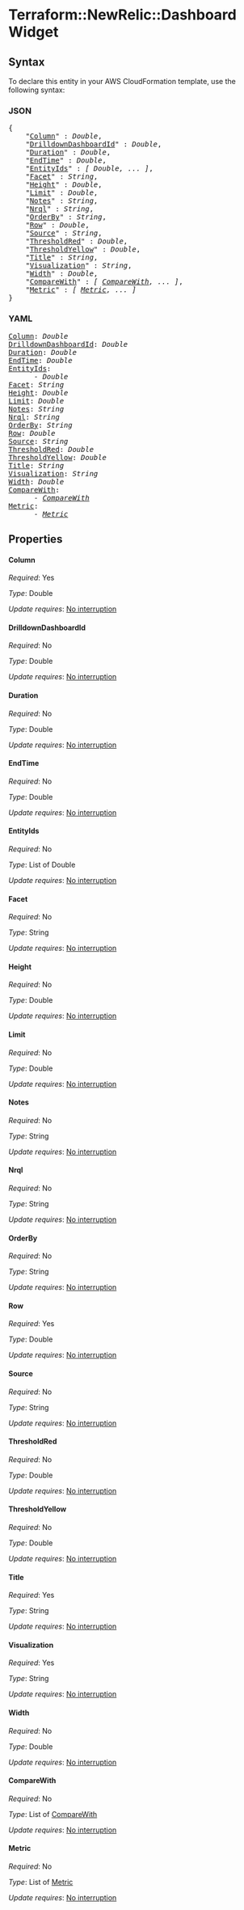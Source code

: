 # Terraform::NewRelic::Dashboard Widget

## Syntax

To declare this entity in your AWS CloudFormation template, use the following syntax:

### JSON

<pre>
{
    "<a href="#column" title="Column">Column</a>" : <i>Double</i>,
    "<a href="#drilldowndashboardid" title="DrilldownDashboardId">DrilldownDashboardId</a>" : <i>Double</i>,
    "<a href="#duration" title="Duration">Duration</a>" : <i>Double</i>,
    "<a href="#endtime" title="EndTime">EndTime</a>" : <i>Double</i>,
    "<a href="#entityids" title="EntityIds">EntityIds</a>" : <i>[ Double, ... ]</i>,
    "<a href="#facet" title="Facet">Facet</a>" : <i>String</i>,
    "<a href="#height" title="Height">Height</a>" : <i>Double</i>,
    "<a href="#limit" title="Limit">Limit</a>" : <i>Double</i>,
    "<a href="#notes" title="Notes">Notes</a>" : <i>String</i>,
    "<a href="#nrql" title="Nrql">Nrql</a>" : <i>String</i>,
    "<a href="#orderby" title="OrderBy">OrderBy</a>" : <i>String</i>,
    "<a href="#row" title="Row">Row</a>" : <i>Double</i>,
    "<a href="#source" title="Source">Source</a>" : <i>String</i>,
    "<a href="#thresholdred" title="ThresholdRed">ThresholdRed</a>" : <i>Double</i>,
    "<a href="#thresholdyellow" title="ThresholdYellow">ThresholdYellow</a>" : <i>Double</i>,
    "<a href="#title" title="Title">Title</a>" : <i>String</i>,
    "<a href="#visualization" title="Visualization">Visualization</a>" : <i>String</i>,
    "<a href="#width" title="Width">Width</a>" : <i>Double</i>,
    "<a href="#comparewith" title="CompareWith">CompareWith</a>" : <i>[ <a href="widget-comparewith.md">CompareWith</a>, ... ]</i>,
    "<a href="#metric" title="Metric">Metric</a>" : <i>[ <a href="widget-metric.md">Metric</a>, ... ]</i>
}
</pre>

### YAML

<pre>
<a href="#column" title="Column">Column</a>: <i>Double</i>
<a href="#drilldowndashboardid" title="DrilldownDashboardId">DrilldownDashboardId</a>: <i>Double</i>
<a href="#duration" title="Duration">Duration</a>: <i>Double</i>
<a href="#endtime" title="EndTime">EndTime</a>: <i>Double</i>
<a href="#entityids" title="EntityIds">EntityIds</a>: <i>
      - Double</i>
<a href="#facet" title="Facet">Facet</a>: <i>String</i>
<a href="#height" title="Height">Height</a>: <i>Double</i>
<a href="#limit" title="Limit">Limit</a>: <i>Double</i>
<a href="#notes" title="Notes">Notes</a>: <i>String</i>
<a href="#nrql" title="Nrql">Nrql</a>: <i>String</i>
<a href="#orderby" title="OrderBy">OrderBy</a>: <i>String</i>
<a href="#row" title="Row">Row</a>: <i>Double</i>
<a href="#source" title="Source">Source</a>: <i>String</i>
<a href="#thresholdred" title="ThresholdRed">ThresholdRed</a>: <i>Double</i>
<a href="#thresholdyellow" title="ThresholdYellow">ThresholdYellow</a>: <i>Double</i>
<a href="#title" title="Title">Title</a>: <i>String</i>
<a href="#visualization" title="Visualization">Visualization</a>: <i>String</i>
<a href="#width" title="Width">Width</a>: <i>Double</i>
<a href="#comparewith" title="CompareWith">CompareWith</a>: <i>
      - <a href="widget-comparewith.md">CompareWith</a></i>
<a href="#metric" title="Metric">Metric</a>: <i>
      - <a href="widget-metric.md">Metric</a></i>
</pre>

## Properties

#### Column

_Required_: Yes

_Type_: Double

_Update requires_: [No interruption](https://docs.aws.amazon.com/AWSCloudFormation/latest/UserGuide/using-cfn-updating-stacks-update-behaviors.html#update-no-interrupt)

#### DrilldownDashboardId

_Required_: No

_Type_: Double

_Update requires_: [No interruption](https://docs.aws.amazon.com/AWSCloudFormation/latest/UserGuide/using-cfn-updating-stacks-update-behaviors.html#update-no-interrupt)

#### Duration

_Required_: No

_Type_: Double

_Update requires_: [No interruption](https://docs.aws.amazon.com/AWSCloudFormation/latest/UserGuide/using-cfn-updating-stacks-update-behaviors.html#update-no-interrupt)

#### EndTime

_Required_: No

_Type_: Double

_Update requires_: [No interruption](https://docs.aws.amazon.com/AWSCloudFormation/latest/UserGuide/using-cfn-updating-stacks-update-behaviors.html#update-no-interrupt)

#### EntityIds

_Required_: No

_Type_: List of Double

_Update requires_: [No interruption](https://docs.aws.amazon.com/AWSCloudFormation/latest/UserGuide/using-cfn-updating-stacks-update-behaviors.html#update-no-interrupt)

#### Facet

_Required_: No

_Type_: String

_Update requires_: [No interruption](https://docs.aws.amazon.com/AWSCloudFormation/latest/UserGuide/using-cfn-updating-stacks-update-behaviors.html#update-no-interrupt)

#### Height

_Required_: No

_Type_: Double

_Update requires_: [No interruption](https://docs.aws.amazon.com/AWSCloudFormation/latest/UserGuide/using-cfn-updating-stacks-update-behaviors.html#update-no-interrupt)

#### Limit

_Required_: No

_Type_: Double

_Update requires_: [No interruption](https://docs.aws.amazon.com/AWSCloudFormation/latest/UserGuide/using-cfn-updating-stacks-update-behaviors.html#update-no-interrupt)

#### Notes

_Required_: No

_Type_: String

_Update requires_: [No interruption](https://docs.aws.amazon.com/AWSCloudFormation/latest/UserGuide/using-cfn-updating-stacks-update-behaviors.html#update-no-interrupt)

#### Nrql

_Required_: No

_Type_: String

_Update requires_: [No interruption](https://docs.aws.amazon.com/AWSCloudFormation/latest/UserGuide/using-cfn-updating-stacks-update-behaviors.html#update-no-interrupt)

#### OrderBy

_Required_: No

_Type_: String

_Update requires_: [No interruption](https://docs.aws.amazon.com/AWSCloudFormation/latest/UserGuide/using-cfn-updating-stacks-update-behaviors.html#update-no-interrupt)

#### Row

_Required_: Yes

_Type_: Double

_Update requires_: [No interruption](https://docs.aws.amazon.com/AWSCloudFormation/latest/UserGuide/using-cfn-updating-stacks-update-behaviors.html#update-no-interrupt)

#### Source

_Required_: No

_Type_: String

_Update requires_: [No interruption](https://docs.aws.amazon.com/AWSCloudFormation/latest/UserGuide/using-cfn-updating-stacks-update-behaviors.html#update-no-interrupt)

#### ThresholdRed

_Required_: No

_Type_: Double

_Update requires_: [No interruption](https://docs.aws.amazon.com/AWSCloudFormation/latest/UserGuide/using-cfn-updating-stacks-update-behaviors.html#update-no-interrupt)

#### ThresholdYellow

_Required_: No

_Type_: Double

_Update requires_: [No interruption](https://docs.aws.amazon.com/AWSCloudFormation/latest/UserGuide/using-cfn-updating-stacks-update-behaviors.html#update-no-interrupt)

#### Title

_Required_: Yes

_Type_: String

_Update requires_: [No interruption](https://docs.aws.amazon.com/AWSCloudFormation/latest/UserGuide/using-cfn-updating-stacks-update-behaviors.html#update-no-interrupt)

#### Visualization

_Required_: Yes

_Type_: String

_Update requires_: [No interruption](https://docs.aws.amazon.com/AWSCloudFormation/latest/UserGuide/using-cfn-updating-stacks-update-behaviors.html#update-no-interrupt)

#### Width

_Required_: No

_Type_: Double

_Update requires_: [No interruption](https://docs.aws.amazon.com/AWSCloudFormation/latest/UserGuide/using-cfn-updating-stacks-update-behaviors.html#update-no-interrupt)

#### CompareWith

_Required_: No

_Type_: List of <a href="widget-comparewith.md">CompareWith</a>

_Update requires_: [No interruption](https://docs.aws.amazon.com/AWSCloudFormation/latest/UserGuide/using-cfn-updating-stacks-update-behaviors.html#update-no-interrupt)

#### Metric

_Required_: No

_Type_: List of <a href="widget-metric.md">Metric</a>

_Update requires_: [No interruption](https://docs.aws.amazon.com/AWSCloudFormation/latest/UserGuide/using-cfn-updating-stacks-update-behaviors.html#update-no-interrupt)

